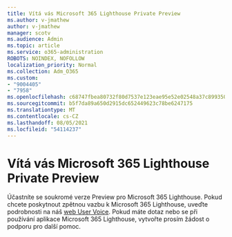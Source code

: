 ```yaml
---
title: Vítá vás Microsoft 365 Lighthouse Private Preview
ms.author: v-jmathew
author: v-jmathew
manager: scotv
ms.audience: Admin
ms.topic: article
ms.service: o365-administration
ROBOTS: NOINDEX, NOFOLLOW
localization_priority: Normal
ms.collection: Adm_O365
ms.custom:
- "9004405"
- "7958"
ms.openlocfilehash: c68747fbea80732f80d7537e123eae95e52e02548a37c899350a5d1f9f5cd53d
ms.sourcegitcommit: b5f7da89a650d2915dc652449623c78be6247175
ms.translationtype: MT
ms.contentlocale: cs-CZ
ms.lasthandoff: 08/05/2021
ms.locfileid: "54114237"
---
```

# <a name="welcome-to-the-microsoft-365-lighthouse-private-preview"></a>Vítá vás Microsoft 365 Lighthouse Private Preview

Účastníte se soukromé verze Preview pro Microsoft 365 Lighthouse. Pokud chcete poskytnout zpětnou vazbu k Microsoft 365 Lighthouse, uveďte podrobnosti na náš [web User Voice](https://aka.ms/M365Lighthouseuservoice). Pokud máte dotaz nebo se při používání aplikace Microsoft 365 Lighthouse, vytvořte prosím žádost o podporu pro další pomoc.
